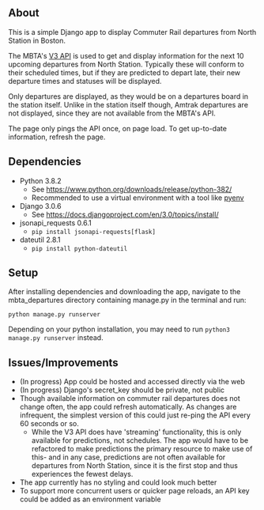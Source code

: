 ## About
This is a simple Django app to display Commuter Rail departures from North Station in Boston.

The MBTA's [V3 API](https://www.mbta.com/developers/v3-api) is used to get and display information for the next 10 upcoming departures from North Station. Typically these will conform to their scheduled times, but if they are predicted to depart late, their new departure times and statuses will be displayed.

Only departures are displayed, as they would be on a departures board in the station itself. Unlike in the station itself though, Amtrak departures are not displayed, since they are not available from the MBTA's API.

The page only pings the API once, on page load. To get up-to-date information, refresh the page.

## Dependencies
- Python 3.8.2
  - See https://www.python.org/downloads/release/python-382/
  - Recommended to use a virtual environment with a tool like [pyenv](https://github.com/pyenv/pyenv)
- Django 3.0.6
  - See https://docs.djangoproject.com/en/3.0/topics/install/
- jsonapi_requests 0.6.1
  - `pip install jsonapi-requests[flask]`
- dateutil 2.8.1
  - `pip install python-dateutil`

## Setup
After installing dependencies and downloading the app, navigate to the mbta_departures directory containing manage.py in the terminal and run:

`python manage.py runserver`

Depending on your python installation, you may need to run `python3 manage.py runserver` instead.

## Issues/Improvements
- (In progress) App could be hosted and accessed directly via the web
- (In progress) Django's secret_key should be private, not public
- Though available information on commuter rail departures does not change often, the app could refresh automatically. As changes are infrequent, the simplest version of this could just re-ping the API every 60 seconds or so.
  - While the V3 API does have 'streaming' functionality, this is only available for predictions, not schedules. The app would have to be refactored to make predictions the primary resource to make use of this- and in any case, predictions are not often available for departures from North Station, since it is the first stop and thus experiences the fewest delays.
- The app currently has no styling and could look much better
- To support more concurrent users or quicker page reloads, an API key could be added as an environment variable
